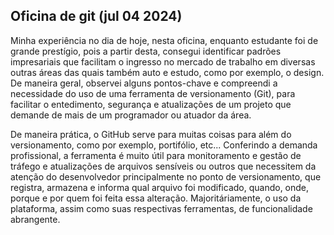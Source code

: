 ## Oficina de git (jul 04 2024)

Minha experiência no dia de hoje, nesta oficina, enquanto estudante foi de grande prestígio, pois a partir desta, consegui identificar padrões impresariais que facilitam o ingresso no mercado de trabalho em diversas outras áreas das quais também auto e estudo, como por exemplo, o design. De maneira geral, observei alguns pontos-chave e compreendi a necessidade do uso de uma ferramenta de versionamento (Git), para facilitar o entedimento, segurança e atualizações de um projeto que demande de mais de um programador ou atuador da área.

De maneira prática, o GitHub serve para muitas coisas para além do versionamento, como por exemplo, portifólio, etc... Conferindo a demanda profissional, a ferramenta é muito útil para monitoramento e gestão de tráfego e atualizações de arquivos sensíveis ou outros que necessitem da atenção do desenvolvedor principalmente no ponto de versionamento, que registra, armazena e informa qual arquivo foi modificado, quando, onde, porque e por quem foi feita essa alteração. Majoritáriamente, o uso da plataforma, assim como suas respectivas ferramentas, de funcionalidade abrangente.
